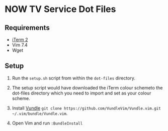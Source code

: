 # NOW TV Service Dot Files  

## Requirements
* [iTerm 2](https://www.iterm2.com/)
* Vim 7.4
* Wget

## Setup
1. Run the `setup.sh` script from within the `dot-files` directory.

2. The setup script would have downloaded the iTerm colour schemeto the dot-files directory which you need to import and set as your colour scheme.

3. Install [Vundle](https://github.com/VundleVim/Vundle.vim) `git clone https://github.com/VundleVim/Vundle.vim.git ~/.vim/bundle/Vundle.vim`.

4. Open Vim and run `:BundleInstall`

